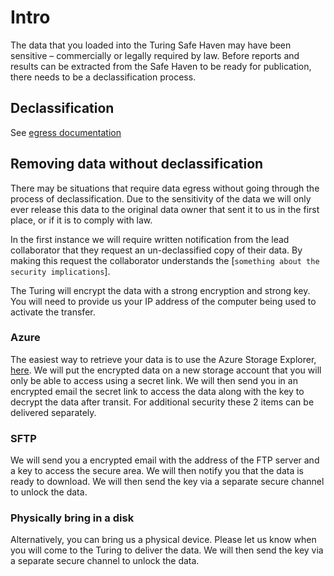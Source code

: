 # Intro

The data that you loaded into the Turing Safe Haven may have been sensitive – commercially or legally required by law. Before reports and results can be extracted from the Safe Haven to be ready for publication, there needs to be a declassification process.

## Declassification

See [egress documentation](egress.md)

## Removing data without declassification

There may be situations that require data egress without going through the process of declassification.  Due to the sensitivity of the data we will only ever release this data to the original data owner that sent it to us in the first place, or if it is to comply with law.

In the first instance we will require written notification from the lead collaborator that they request an un-declassified copy of their data. By making this request the collaborator understands the [`something about the security implications`].

The Turing will encrypt the data with a strong encryption and strong key. You will need to provide us your IP address of the computer being used to activate the transfer.

### Azure

The easiest way to retrieve your data is to use the Azure Storage Explorer, [here](<https://azure.microsoft.com/en-gb/features/storage-explorer/>). We will put the encrypted data on a new storage account that you will only be able to access using a secret link.
We will then send you in an encrypted email the secret link to access the data along with the key to decrypt the data after transit. For additional security these 2 items can be delivered separately.

### SFTP

We will send you a encrypted email with the address of the FTP server and a key to access the secure area. We will then notify you that the data is ready to download. We will then send the key via a separate secure channel to unlock the data.

### Physically bring in a disk

Alternatively, you can bring us a physical device.
Please let us know when you will come to the Turing to deliver the data.
We will then send the key via a separate secure channel to unlock the data.

